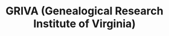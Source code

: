 ---
layout: repo
title: "GRIVA (Genealogical Research Institute of Virginia)"
id: 16282
permalink: repos/16282/
---